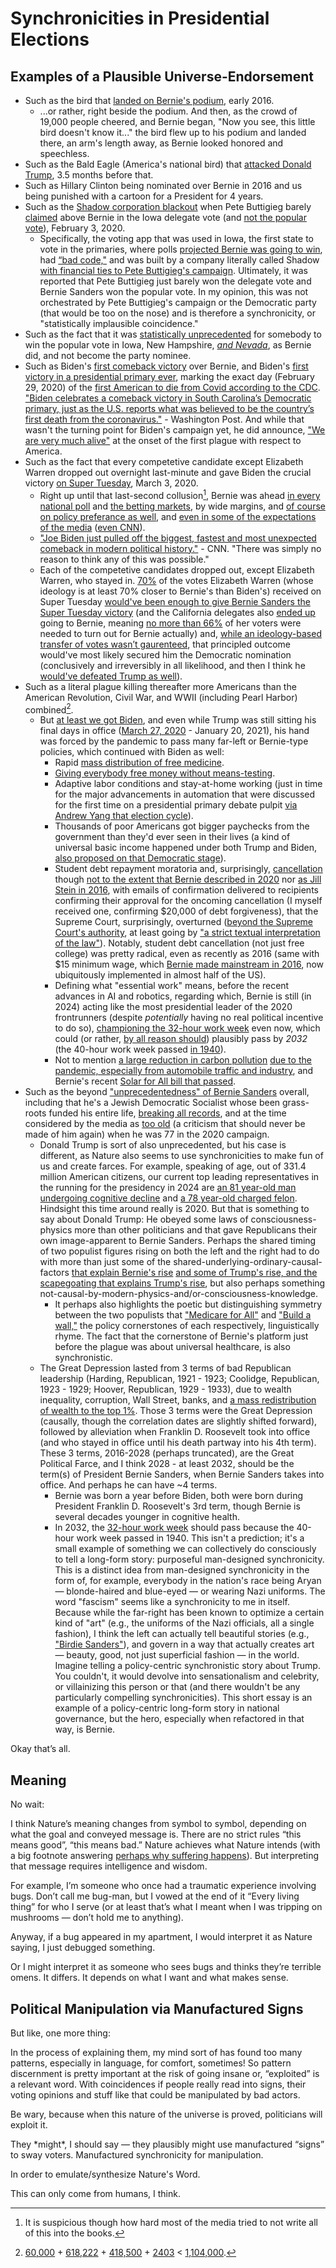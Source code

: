 # Synchronicities in Presidential Elections

## Examples of a Plausible Universe-Endorsement

- Such as the bird that [landed on Bernie's podium](https://youtu.be/vhezYYiTUm0?si=qVq6vOENRU2YvN3C), early 2016.
  - ...or rather, right beside the podium. And then, as the crowd of 19,000 people cheered, and Bernie began, "Now you see, this little bird doesn't know it..." the bird flew up to his podium and landed there, an arm's length away, as Bernie looked honored and speechless.
- Such as the Bald Eagle (America's national bird) that [attacked Donald Trump](https://youtu.be/j1AU4qi7tWg?si=ItrWUDXTbLLN7Yw), 3.5 months before that.
- Such as Hillary Clinton being nominated over Bernie in 2016 and us being punished with a cartoon for a President for 4 years.
- Such as the [Shadow corporation blackout](https://youtu.be/9ljkWdXTx10?si=LXd_fXCDwyzQw2-i) when Pete Buttigieg barely [claimed](https://www.youtube.com/watch?v=cTnM870CCu8) above Bernie in the Iowa delegate vote (and [not the popular vote](https://youtu.be/swJW-bVc2es?si=pNYINRyCP4Yq0qu1)), February 3, 2020.
  - Specifically, the voting app that was used in Iowa, the first state to vote in the primaries, where polls [projected Bernie was going to win](https://projects.fivethirtyeight.com/2020-primary-forecast/iowa/), had [“bad code,"](https://youtu.be/A7WzQRXwxos?si=tjnnnbyCtalch4g8) and was built by a company literally called Shadow [with financial ties to Pete Buttigieg's campaign](https://www.washingtonexaminer.com/news/2609701/buttigieg-campaign-paid-firm-that-developed-voting-app-blamed-for-iowa-caucus-delays/). Ultimately, it was reported that Pete Buttigieg just barely won the delegate vote and Bernie Sanders won the popular vote. In my opinion, this was not orchestrated by Pete Buttigieg's campaign or the Democratic party (that would be too on the nose) and is therefore a synchronicity, or "statistically implausible coincidence."
- Such as the fact that it was [statistically unprecedented](https://youtu.be/SknqmOfXDSI?si=67VTmYjfVix-xepM) for somebody to win the popular vote in Iowa, New Hampshire, [*and Nevada*](https://www.politico.com/news/2020/02/22/nevada-caucuses-biden-sanders-116719), as Bernie did, and not become the party nominee.
- Such as Biden's [first comeback victory](https://en.m.wikipedia.org/wiki/2020_South_Carolina_Democratic_presidential_primary) over Bernie, and Biden's [first victory in a presidential primary ever](https://en.m.wikipedia.org/wiki/2020_South_Carolina_Democratic_presidential_primary), marking the exact day (February 29, 2020) of the [first American to die from Covid according to the CDC](https://www.cdc.gov/museum/timeline/covid19.html#:~:text=February%2029%2C%202020&text=CDC%20and%20the%20Washington%20Department,later%20died%20of%20his%20illness.). ["Biden celebrates a comeback victory in South Carolina’s Democratic primary, just as the U.S. reports what was believed to be the country’s first death from the coronavirus."](https://www.washingtonpost.com/graphics/2020/politics/pandemic-campaign-trump-biden/) - Washington Post. And while that wasn't the turning point for Biden's campaign yet, he did announce, ["We are very much alive"](https://youtu.be/UNqwH_3Hyds?si=A-oa2X_2TQSD4AiZ) at the onset of the first plague with respect to America.
- Such as the fact that every competetive candidate except Elizabeth Warren dropped out overnight last-minute and gave Biden the crucial victory [on Super Tuesday](https://youtu.be/K_NT-ViVR40?si=0U4AS3OEdpH9dIVe&t=257), March 3, 2020.
  - Right up until that last-second collusion[^1], Bernie was ahead [in every national poll](https://youtu.be/DHatG_lSI2U?si=1BztfIsqPxDunZHx) and [the betting markets](https://youtu.be/iqtxkVS17to?si=ZY6Bqs4Vq-xNWGQT), by wide margins, and [of course on policy preferance as well](https://youtu.be/5MhaqVLoqHI?si=lUE0pH3FuUKViiWe), and [even in some of the expectations of the media](https://youtu.be/cohYnKrZ94U?si=QCRcKM4Z9f4fRLwg) ([even CNN](https://youtu.be/5AD3jKGlLjw?si=_nYcCDviPOuv08DD)).
  - ["Joe Biden just pulled off the biggest, fastest and most unexpected comeback in modern political history."](https://www.cnn.com/2020/03/04/politics/joe-biden-super-tuesday-historic-comeback/index.html) - CNN. "There was simply no reason to think any of this was possible."
  - Each of the competetive candidates dropped out, except Elizabeth Warren, who stayed in. [70%](https://qr.ae/pszN6o) of the votes Elizabeth Warren (whose ideology is at least 70% closer to Bernie's than Biden's) received on Super Tuesday [would've been enough to give Bernie Sanders the Super Tuesday victory](https://medium.com/@damonjimmyhorn/what-if-elizabeth-warren-dropped-out-before-super-tuesday-a3a7769eee10) (and the California delegates also [ended up](https://www.npr.org/2020/03/04/811814642/sanders-wins-california-largest-super-tuesday-prize-fueled-by-latino-vote) going to Bernie, meaning [no more than 66%](https://www.npr.org/2020/03/04/811814642/sanders-wins-california-largest-super-tuesday-prize-fueled-by-latino-vote) of her voters were needed to turn out for Bernie actually) and, [while an ideology-based transfer of votes wasn’t gaurenteed](https://nymag.com/intelligencer/2020/04/no-warren-didnt-rob-bernie-of-the-nomination.html), that principled outcome would've most likely secured him the Democratic nomination (conclusively and irreversibly in all likelihood, and then I think he [would've defeated Trump as well](https://youtu.be/7yMGyOU4yLI?si=xpD_TzHzk80FNvnp&t=58)).
- Such as a literal plague killing thereafter more Americans than the American Revolution, Civil War, and WWII (including Pearl Harbor) combined[^2]. 
  - But [at least we got Biden](https://youtu.be/BhvdaK_HgbQ?si=yZ3obsrd423oIe61), and even while Trump was still sitting his final days in office ([March 27, 2020](https://en.wikipedia.org/wiki/CARES_Act#:~:text=The%20Coronavirus%20Aid%2C%20Relief%2C%20and,pandemic%20in%20the%20United%20States.) - January 20, 2021), his hand was forced by the pandemic to pass many far-left or Bernie-type policies, which continued with Biden as well:
    - Rapid [mass distribution of free medicine](https://youtu.be/T51a_7ljXnU?si=X0zRReRgZPKwkp4f).
    - [Giving everybody free money without means-testing](https://youtu.be/3869NqO8MUw?si=Hw-9jW-4wTxFSdCJ).
    - Adaptive labor conditions and stay-at-home working (just in time for the major advancements in automation that were discussed for the first time on a presidential primary debate pulpit [via Andrew Yang that election cycle](https://youtu.be/XbrDu8uWXCI?si=KcnZlTLXLHI4SERS)).
    - Thousands of poor Americans got bigger paychecks from the government than they'd ever seen in their lives (a kind of universal basic income happened under both Trump and Biden, [also proposed on that Democratic stage](https://youtu.be/j-pJzQJJiUs?si=rbCl_kUZdZSxuivk)).
    - Student debt repayment moratoria and, surprisingly, [cancellation](https://www.youtube.com/live/k2steBZ1JyE?si=v-YdO9nD8C3sGaOn) though [not to the extent that Bernie described in 2020](https://berniesanders.com/issues/free-college-cancel-debt/) nor [as Jill Stein in 2016](https://youtu.be/eKOdcxU6Clo?si=LQm7IFYPt4VPlssZ), with emails of confirmation delivered to recipients confirming their approval for the oncoming cancellation (I myself received one, confirming $20,000 of debt forgiveness), that the Supreme Court, surprisingly, overturned ([beyond the Supreme Court's authority](https://www.nbcnews.com/politics/supreme-court/justice-kagan-calls-student-loan-decision-overreach-blows-constitution-rcna92044), at least going by ["a strict textual interpretation of the law"](https://nymag.com/intelligencer/2023/03/will-the-supreme-court-overturn-student-debt-relief-forgiveness-cancellation-biden.html)). Notably, student debt cancellation (not just free college) was pretty radical, even as recently as 2016 (same with $15 minimum wage, which [Bernie made mainstream in 2016](https://www.politico.com/story/2016/07/bernie-sanders-minimum-wage-party-platform-225325), now ubiquitously implemented in almost half of the US).
    - Defining what "essential work" means, before the recent advances in AI and robotics, regarding which, Bernie is still (in 2024) acting like the most presidential leader of the 2020 frontrunners (despite *potentially* having no real political incentive to do so), [championing the 32-hour work week](https://www.sanders.senate.gov/wp-content/uploads/32-Hour-Workweek-Act_Fact-Sheet_FINAL.pdf) even now, which could (or rather, [by all reason should](https://youtu.be/PjJexW556Bw?si=ZgJwL2RG9m2BgEt6)) plausibly pass by *2032* (the 40-hour work week passed [in 1940](https://www.sanders.senate.gov/wp-content/uploads/32-Hour-Workweek-Act_Fact-Sheet_FINAL.pdf)).
    - Not to mention [a large reduction in carbon pollution](https://www.jpl.nasa.gov/news/emission-reductions-from-pandemic-had-unexpected-effects-on-atmosphere) [due to the pandemic, especially from automobile traffic and industry](https://unfccc.int/sites/default/files/resource/1.GCP_.pdf), and Bernie's recent [Solar for All bill that passed](https://youtu.be/8hi-JpwoLi4?si=plTrjIPQ1Iuk_-SO).
- Such as the beyond ["unprecedentedness" of Bernie Sanders](https://qr.ae/psqdok) overall, including that he's a Jewish Democratic Socialist whose been grass-roots funded his entire life, [breaking all records](https://youtu.be/akYmB9ZX8ps?si=11YIwObmXBxvtTU_), and at the time considered by the media as [too old](https://youtu.be/1RXSYhGJ9yw?si=qu6jWB_DaL-Y6Tal) (a criticism that should never be made of him again) when he was 77 in the 2020 campaign.
  - Donald Trump is sort of also unprecedented, but his case is different, as Nature also seems to use synchronicities to make fun of us and create farces. For example, speaking of age, out of 331.4 million American citizens, our current top leading representatives in the running for the presidency in 2024 are [an 81 year-old man undergoing cognitive decline](https://youtu.be/CAyBNzxxj2E?si=MnB8yjb889MRAUet) and [a 78 year-old charged felon](https://youtu.be/fSNMSTkeLcA?si=EMGGOK3IO7-GE15D). Hindsight this time around really is 2020. But that is something to say about Donald Trump: He obeyed some laws of consciousness-physics more than other politicians and that gave Republicans their own image-apparent to Bernie Sanders. Perhaps the shared timing of two populist figures rising on both the left and the right had to do with more than just some of the shared-underlying-ordinary-causal-factors [that explain Bernie's rise](https://youtu.be/Gk_gWWar7hs?si=s66d-m7ERSQ89nqq) [and some of Trump's rise, and the scapegoating that explains Trump's rise](https://youtu.be/Gk_gWWar7hs?si=s66d-m7ERSQ89nqq), but also perhaps something not-causal-by-modern-physics-and/or-consciousness-knowledge.
    - It perhaps also highlights the poetic but distinguishing symmetry between the two populists that ["Medicare for All"](https://youtu.be/OrQXhYcYKHc?si=Z_Rh0j8nao5fL5o7) and ["Build a wall,"](https://youtu.be/Iuc5bTfAY6U?si=S986vdZn2hVS8OWH) the policy cornerstones of each respectively, linguistically rhyme. The fact that the cornerstone of Bernie's platform just before the plague was about universal healthcare, is also synchronistic.
  - The Great Depression lasted from 3 terms of bad Republican leadership (Harding, Republican, 1921 - 1923; Coolidge, Republican, 1923 - 1929; Hoover, Republican, 1929 - 1933), due to wealth inequality, corruption, Wall Street, banks, and [a mass redistribution of wealth to the top 1%](https://www.marketwatch.com/story/its-been-almost-a-100-years-since-the-americas-1-had-so-much-wealth-2019-02-11). Those 3 terms were the Great Depression (causally, though the correlation dates are slightly shifted forward), followed by alleviation when Franklin D. Roosevelt took into office (and who stayed in office until his death partway into his 4th term). These 3 terms, 2016-2028 (perhaps truncated), are the Great Political Farce, and I think 2028 - at least 2032, should be the term(s) of President Bernie Sanders, when Bernie Sanders takes into office. And perhaps he can have ~4 terms.
    - Bernie was born a year before Biden, both were born during President Franklin D. Roosevelt's 3rd term, though Bernie is several decades younger in cognitive health.
    - In 2032, the [32-hour work week](https://www.sanders.senate.gov/wp-content/uploads/32-Hour-Workweek-Act_Fact-Sheet_FINAL.pdf) should pass because the 40-hour work week passed in 1940. This isn't a prediction; it's a small example of something we can collectively do consciously to tell a long-form story: purposeful man-designed synchronicity. This is a distinct idea from man-designed synchronicity in the form of, for example, everybody in the nation's race being Aryan — blonde-haired and blue-eyed — or wearing Nazi uniforms. The word "fascism" seems like a synchronicity to me in itself. Because while the far-right has been known to optimize a certain kind of "art" (e.g., the uniforms of the Nazi officials, all a single fashion), I think the left can actually tell beautiful stories (e.g., ["Birdie Sanders"](https://youtu.be/vhezYYiTUm0?si=qVq6vOENRU2YvN3C)), and govern in a way that actually creates art — beauty, good, not just superficial fashion — in the world. Imagine telling a policy-centric synchronistic story about Trump. You couldn't, it would devolve into sensationalism and celebrity, or villainizing this person or that (and there wouldn't be any particularly compelling synchronicities). This short essay is an example of a policy-centric long-form story in national governance, but the hero, especially when refactored in that way, is Bernie.


Okay that’s all. 

## Meaning

No wait:

I think Nature’s meaning changes from symbol to symbol, depending on what the goal and conveyed message is. There are no strict rules “this means good”, “this means bad.” Nature achieves what Nature intends (with a big footnote answering [perhaps why suffering happens](https://github.com/animal-tree/Writing-stuff-2/blob/main/Theories/Cosmogenesis-Myth-2.md)). But interpreting that message requires intelligence and wisdom.

For example, I’m someone who once had a traumatic experience involving bugs. Don’t call me bug-man, but I vowed at the end of it “Every living thing” for who I serve (or at least that’s what I meant when I was tripping on mushrooms — don’t hold me to anything).

Anyway, if a bug appeared in my apartment, I would interpret it as Nature saying, I just debugged something. 

Or I might interpret it as someone who sees bugs and thinks they’re terrible omens. It differs. It depends on what I want and what makes sense. 

## Political Manipulation via Manufactured Signs

But like, one more thing: 

In the process of explaining them, my mind sort of has found too many patterns, especially in language, for comfort, sometimes! So pattern discernment is pretty important at the risk of going insane or, “exploited” is a relevant word. With coincidences if people really read into signs, their voting opinions and stuff like that could be manipulated by bad actors.

Be wary, because when this nature of the universe is proved, politicians will exploit it.

They \*might\*, I should say — they plausibly might use manufactured “signs” to sway voters. Manufactured synchronicity for manipulation.

In order to emulate/synthesize Nature's Word.

This can only come from humans, I think.

[^1]: It is suspicious though how hard most of the media tried to not write all of this into the books.
[^2]: [60,000](https://veteranmuseum.net/research-revolutionary-war/#:~:text=AMERICAN%20CASUALTIES,ships%20in%20New%20York%20Harbor.) + [618,222](https://www.history.com/news/american-civil-war-deaths#) + [418,500](https://www.nationalww2museum.org/students-teachers/student-resources/research-starters/research-starters-worldwide-deaths-world-war) + [2403](https://www.census.gov/history/pdf/pearl-harbor-fact-sheet-1.pdf) < [1,104,000](https://usafacts.org/visualizations/coronavirus-covid-19-spread-map/).
